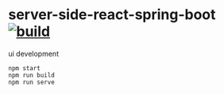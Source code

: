 server-side-react-spring-boot [![build](https://travis-ci.org/daggerok/server-side-react-spring-boot.svg?branch=master)](https://travis-ci.org/daggerok/server-side-react-spring-boot)
=============================

ui development

```fish
npm start
npm run build
npm run serve
```

